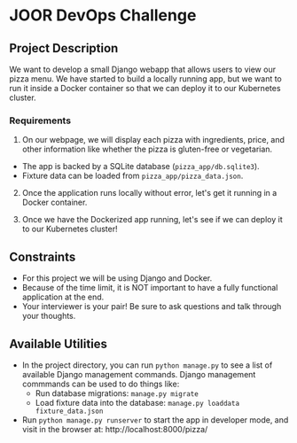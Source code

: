 # JOOR DevOps Challenge

## Project Description

We want to develop a small Django webapp that allows users to view our pizza menu. We have started to build a locally running app, but we want to run it inside a Docker container so that we can deploy it to our Kubernetes cluster.

### Requirements

1. On our webpage, we will display each pizza with ingredients, price, and other information like whether the pizza is gluten-free or vegetarian.
  - The app is backed by a SQLite database (`pizza_app/db.sqlite3`).
  - Fixture data can be loaded from `pizza_app/pizza_data.json`.

2. Once the application runs locally without error, let's get it running in a Docker container.

3. Once we have the Dockerized app running, let's see if we can deploy it to our Kubernetes cluster!

## Constraints

* For this project we will be using Django and Docker.
* Because of the time limit, it is NOT important to have a fully functional application at the end.
* Your interviewer is your pair! Be sure to ask questions and talk through your thoughts.

## Available Utilities

* In the project directory, you can run `python manage.py` to see a list of available Django management commands. Django management commmands can be used to do things like: 
  - Run database migrations: `manage.py migrate`
  - Load fixture data into the database: `manage.py loaddata fixture_data.json`
* Run `python manage.py runserver` to start the app in developer mode, and visit in the browser at: http://localhost:8000/pizza/
